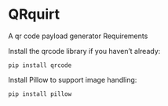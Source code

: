 # QRquirt
A qr code payload generator
Requirements

Install the qrcode library if you haven’t already:

    pip install qrcode

Install Pillow to support image handling:

    pip install pillow

